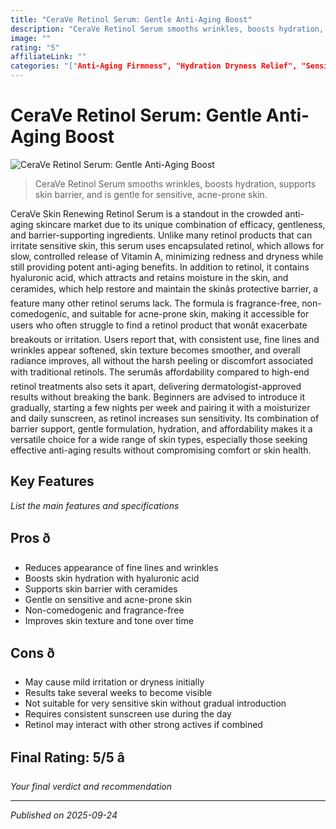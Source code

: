 ```yaml
---
title: "CeraVe Retinol Serum: Gentle Anti-Aging Boost"
description: "CeraVe Retinol Serum smooths wrinkles, boosts hydration, supports skin barrier, and is gentle for sensitive, acne-prone skin."
image: ""
rating: "5"
affiliateLink: ""
categories: "["Anti-Aging Firmness", "Hydration Dryness Relief", "Sensitive Skin Redness"]"
---
```


# CeraVe Retinol Serum: Gentle Anti-Aging Boost

![CeraVe Retinol Serum: Gentle Anti-Aging Boost](https://media.glamourmagazine.co.uk/photos/67891210692e93749db58473/16%3A9/w_2580%2Cc_limit/BEAUTY%20EDITOR%20SPECIAL%20160125%20copy.jpg?mbid=social_retweet)

> CeraVe Retinol Serum smooths wrinkles, boosts hydration, supports skin barrier, and is gentle for sensitive, acne-prone skin.

CeraVe Skin Renewing Retinol Serum is a standout in the crowded anti-aging skincare market due to its unique combination of efficacy, gentleness, and barrier-supporting ingredients. Unlike many retinol products that can irritate sensitive skin, this serum uses encapsulated retinol, which allows for slow, controlled release of Vitamin A, minimizing redness and dryness while still providing potent anti-aging benefits. In addition to retinol, it contains hyaluronic acid, which attracts and retains moisture in the skin, and ceramides, which help restore and maintain the skinâs protective barrier, a feature many other retinol serums lack. The formula is fragrance-free, non-comedogenic, and suitable for acne-prone skin, making it accessible for users who often struggle to find a retinol product that wonât exacerbate breakouts or irritation. Users report that, with consistent use, fine lines and wrinkles appear softened, skin texture becomes smoother, and overall radiance improves, all without the harsh peeling or discomfort associated with traditional retinols. The serumâs affordability compared to high-end retinol treatments also sets it apart, delivering dermatologist-approved results without breaking the bank. Beginners are advised to introduce it gradually, starting a few nights per week and pairing it with a moisturizer and daily sunscreen, as retinol increases sun sensitivity. Its combination of barrier support, gentle formulation, hydration, and affordability makes it a versatile choice for a wide range of skin types, especially those seeking effective anti-aging results without compromising comfort or skin health.

## Key Features

*List the main features and specifications*


## Pros ð

- Reduces appearance of fine lines and wrinkles
- Boosts skin hydration with hyaluronic acid
- Supports skin barrier with ceramides
- Gentle on sensitive and acne-prone skin
- Non-comedogenic and fragrance-free
- Improves skin texture and tone over time



## Cons ð

- May cause mild irritation or dryness initially
- Results take several weeks to become visible
- Not suitable for very sensitive skin without gradual introduction
- Requires consistent sunscreen use during the day
- Retinol may interact with other strong actives if combined


## Final Rating: 5/5 â­

*Your final verdict and recommendation*



---

*Published on 2025-09-24*